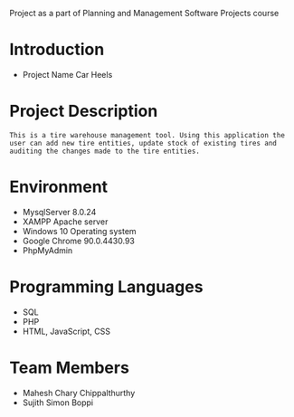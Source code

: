 Project as a part of Planning and Management Software Projects course
# Introduction
* Project Name 
Car Heels
# Project Description
	This is a tire warehouse management tool. Using this application the user can add new tire entities, update stock of existing tires and auditing the changes made to the tire entities.
# Environment
- MysqlServer 8.0.24
- XAMPP Apache server
- Windows 10 Operating system
- Google Chrome 90.0.4430.93
- PhpMyAdmin

# Programming Languages
- SQL
- PHP
- HTML, JavaScript, CSS


# Team Members
  - Mahesh Chary Chippalthurthy
  - Sujith Simon Boppi
